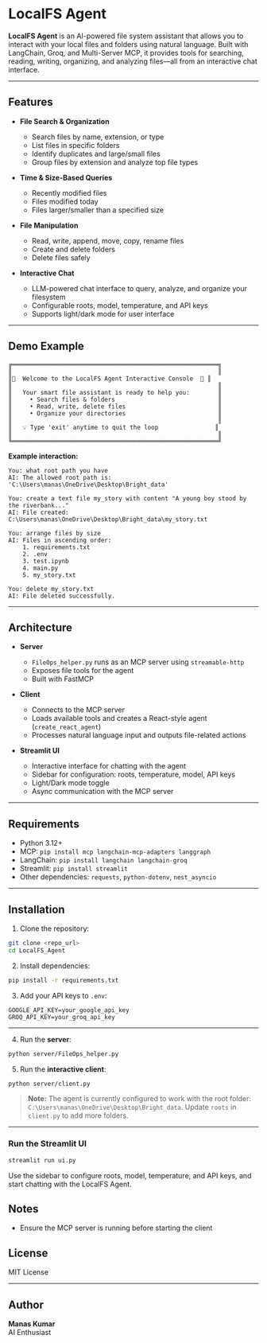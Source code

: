 # LocalFS Agent

**LocalFS Agent** is an AI-powered file system assistant that allows you to interact with your local files and folders using natural language. Built with LangChain, Groq, and Multi-Server MCP, it provides tools for searching, reading, writing, organizing, and analyzing files—all from an interactive chat interface.

---
## Features

- **File Search & Organization**
  - Search files by name, extension, or type
  - List files in specific folders
  - Identify duplicates and large/small files
  - Group files by extension and analyze top file types

- **Time & Size-Based Queries**
  - Recently modified files
  - Files modified today
  - Files larger/smaller than a specified size

- **File Manipulation**
  - Read, write, append, move, copy, rename files
  - Create and delete folders
  - Delete files safely

- **Interactive Chat**
  - LLM-powered chat interface to query, analyze, and organize your filesystem
  - Configurable roots, model, temperature, and API keys
  - Supports light/dark mode for user interface

---

## Demo Example

```text
╔══════════════════════════════════════════════════════════╗
║                                                          ║
║🚀  Welcome to the LocalFS Agent Interactive Console  🚀 ║
║                                                          ║
║   Your smart file assistant is ready to help you:        ║
║     • Search files & folders                             ║
║     • Read, write, delete files                          ║
║     • Organize your directories                          ║
║                                                          ║
║   💡 Type 'exit' anytime to quit the loop                ║
║                                                          ║
╚══════════════════════════════════════════════════════════╝
```

**Example interaction:**

```text
You: what root path you have
AI: The allowed root path is: 'C:\Users\manas\OneDrive\Desktop\Bright_data'

You: create a text file my_story with content "A young boy stood by the riverbank..."
AI: File created: C:\Users\manas\OneDrive\Desktop\Bright_data\my_story.txt

You: arrange files by size
AI: Files in ascending order:
    1. requirements.txt
    2. .env
    3. test.ipynb
    4. main.py
    5. my_story.txt

You: delete my_story.txt
AI: File deleted successfully.
```

---

## Architecture

- **Server**
  - `FileOps_helper.py` runs as an MCP server using `streamable-http`
  - Exposes file tools for the agent
  - Built with FastMCP

- **Client**
  - Connects to the MCP server
  - Loads available tools and creates a React-style agent (`create_react_agent`)
  - Processes natural language input and outputs file-related actions

- **Streamlit UI**
  - Interactive interface for chatting with the agent
  - Sidebar for configuration: roots, temperature, model, API keys
  - Light/Dark mode toggle
  - Async communication with the MCP server

---

## Requirements

- Python 3.12+
- MCP: `pip install mcp langchain-mcp-adapters langgraph`
- LangChain: `pip install langchain langchain-groq`
- Streamlit: `pip install streamlit`
- Other dependencies: `requests`, `python-dotenv`, `nest_asyncio`

---

## Installation 

1. Clone the repository:

```bash
git clone <repo_url>
cd LocalFS_Agent
```
2. Install dependencies:

```bash
pip install -r requirements.txt
```
3. Add your API keys to `.env`:

```env
GOOGLE_API_KEY=your_google_api_key
GROQ_API_KEY=your_groq_api_key
```

---
4. Run the **server**:

```bash
python server/FileOps_helper.py
```

5. Run the **interactive client**:

```bash
python server/client.py
```

> **Note:** The agent is currently configured to work with the root folder:  
> `C:\Users\manas\OneDrive\Desktop\Bright_data`. Update `roots` in `client.py` to add more folders.

---
###  Run the Streamlit UI

```bash
streamlit run ui.py
```

Use the sidebar to configure roots, model, temperature, and API keys, and start chatting with the LocalFS Agent.

## Notes

- Ensure the MCP server is running before starting the client


## License

MIT License

---

## Author

**Manas Kumar**  
 AI Enthusiast




